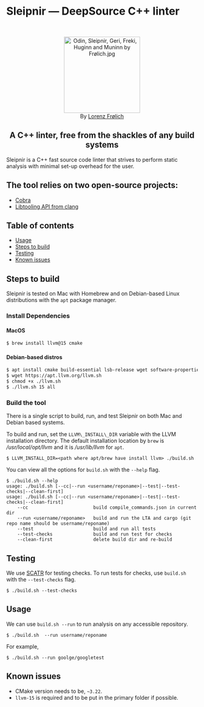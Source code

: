 # Sleipnir — DeepSource C++ linter

<br />
<p align="center">
	<a href="#">
		<p align="center" >
		<a href="https://commons.wikimedia.org/wiki/File:Odin,_Sleipnir,_Geri,_Freki,_Huginn_and_Muninn_by_Fr%C3%B8lich.jpg#/media/File:Odin,_Sleipnir,_Geri,_Freki,_Huginn_and_Muninn_by_Frølich.jpg">
				<img src="https://upload.wikimedia.org/wikipedia/commons/3/31/Odin%2C_Sleipnir%2C_Geri%2C_Freki%2C_Huginn_and_Muninn_by_Fr%C3%B8lich.jpg" alt="Odin, Sleipnir, Geri, Freki, Huginn and Muninn by Frølich.jpg" width="200" height="200"/>
		</a>
		<br>
		By <a href="https://en.wikipedia.org/wiki/en:Lorenz_Fr%C3%B8lich">Lorenz Frølich</a></p>
	</a>
	<h2 align="center" > A C++ linter, free from the shackles of any build systems</h2>
</p>

Sleipnir is a C++ fast source code linter that strives to perform static analysis with minimal set-up overhead for the user.

## The tool relies on two open-source projects:

* [Cobra](https://github.com/nimble-code/Cobra)
* [Libtooling API from clang](https://clang.llvm.org/docs/LibTooling.html)

## Table of contents
- [Usage](#usage)
- [Steps to build](#step-to-build)
- [Testing](#testing)
- [Known issues](#known-issues)


## Steps to build

Sleipnir is tested on Mac with Homebrew and on Debian-based Linux distributions with the `apt` package manager.

### Install Dependencies
#### MacOS
```sh
$ brew install llvm@15 cmake
```

#### Debian-based distros
```sh
$ apt install cmake build-essential lsb-release wget software-properties-common gnupg
$ wget https://apt.llvm.org/llvm.sh
$ chmod +x ./llvm.sh
$ ./llvm.sh 15 all
```

### Build the tool
There is a single script to build, run, and test Sleipnir on both Mac and Debian based systems.

To build and run, set the `LLVM\_INSTALL\_DIR` variable with the LLVM installation directory. The default installation location by `brew` is _/usr/local/opt/llvm_ and it is _/usr/lib/llvm_ for `apt`.

```
$ LLVM_INSTALL_DIR=<path where apt/brew have install llvm> ./build.sh
```
You can view all the options for `build.sh` with the `--help` flag.
```
$ ./build.sh --help
usage: ./build.sh [--cc|--run <username/reponame>|--test|--test-checks|--clean-first]
usage: ./build.sh [--cc|--run <username/reponame>|--test|--test-checks|--clean-first]
	--cc                        build compile_commands.json in current dir
	--run <username/reponame>   build and run the LTA and cargo (git repo name should be username/reponame)
	--test                      build and run all tests
	--test-checks               build and run test for checks
	--clean-first               delete build dir and re-build
```

## Testing

We use [SCATR](https://github.com/deepsourcelabs/scatr) for testing checks. To run tests for checks, use `build.sh` with the `--test-checks` flag.
```
$ ./build.sh --test-checks
```

## Usage

We can use `build.sh --run` to run analysis on any accessible repository.
```
$ ./build.sh  --run username/reponame
```

For example,
```
$ ./build.sh --run goolge/googletest
```

## Known issues
* CMake version needs to be, `~3.22`.
* `llvm-15` is required and to be put in the primary folder if possible.
